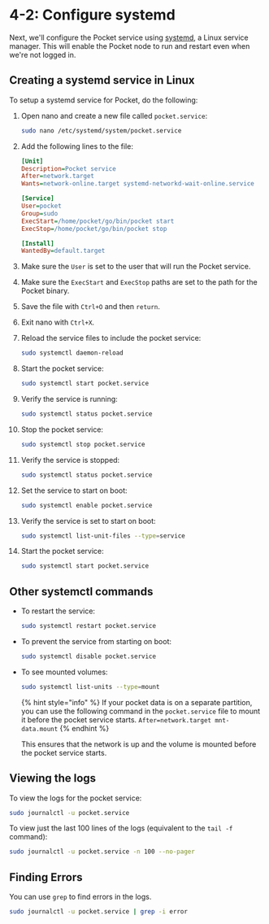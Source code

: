 # 4-2: Configure systemd

Next, we'll configure the Pocket service using [systemd](https://en.wikipedia.org/wiki/Systemd), a Linux service manager. This will enable the Pocket node to run and restart even when we're not logged in.

## Creating a systemd service in Linux

To setup a systemd service for Pocket, do the following:

1. Open nano and create a new file called `pocket.service`:
    ```bash
    sudo nano /etc/systemd/system/pocket.service
    ```
2. Add the following lines to the file:

    ```ini
    [Unit]
    Description=Pocket service
    After=network.target
    Wants=network-online.target systemd-networkd-wait-online.service

    [Service]
    User=pocket
    Group=sudo
    ExecStart=/home/pocket/go/bin/pocket start
    ExecStop=/home/pocket/go/bin/pocket stop

    [Install]
    WantedBy=default.target
    ```
3. Make sure the `User` is set to the user that will run the Pocket service.
4. Make sure the `ExecStart` and `ExecStop` paths are set to the path for the Pocket binary.
5. Save the file with `Ctrl+O` and then `return`.
6. Exit nano with `Ctrl+X`.
7. Reload the service files to include the pocket service:
    ```bash
    sudo systemctl daemon-reload
    ```
8. Start the pocket service:
    ```bash
    sudo systemctl start pocket.service
    ```
9. Verify the service is running:
    ```bash
    sudo systemctl status pocket.service
    ```
10. Stop the pocket service:
    ```bash
    sudo systemctl stop pocket.service
    ```
11. Verify the service is stopped:
    ```bash
    sudo systemctl status pocket.service
    ```
12. Set the service to start on boot:
    ```bash
    sudo systemctl enable pocket.service
    ```
13. Verify the service is set to start on boot:
    ```bash
    sudo systemctl list-unit-files --type=service
    ```
14. Start the pocket service:
    ```bash
    sudo systemctl start pocket.service
    ```

## Other systemctl commands

- To restart the service:
    ```bash
    sudo systemctl restart pocket.service
    ```
- To prevent the service from starting on boot:
    ```bash
    sudo systemctl disable pocket.service
    ```
- To see mounted volumes:
    ```bash
    sudo systemctl list-units --type=mount
    ```
    {% hint style="info" %}
    If your pocket data is on a separate partition, you can use the following command in the `pocket.service` file to mount it before the pocket service starts.
        ```
        After=network.target mnt-data.mount
        ```
    {% endhint %}

    This ensures that the network is up and the volume is mounted before the pocket service starts.


## Viewing the logs

To view the logs for the pocket service:

```bash
sudo journalctl -u pocket.service
```

To view just the last 100 lines of the logs (equivalent to the `tail -f` command):

```bash
sudo journalctl -u pocket.service -n 100 --no-pager
```

## Finding Errors

You can use `grep` to find errors in the logs.

```bash
sudo journalctl -u pocket.service | grep -i error
```
